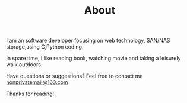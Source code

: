 ﻿---
layout: page
title: About
---
I am an software developer focusing on web technology, SAN/NAS storage,using C,Python coding.

In spare time, I like reading book, watching movie and taking a leisurely walk outdoors.

Have questions or suggestions? Feel free to contact me [nonprivatemail@163.com](nonprivatemail@163.com)

Thanks for reading!
